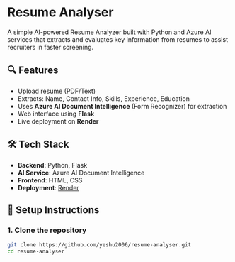 # Resume Analyser

A simple AI-powered Resume Analyzer built with Python and Azure AI services that extracts and evaluates key information from resumes to assist recruiters in faster screening.

## 🔍 Features

- Upload resume (PDF/Text)
- Extracts: Name, Contact Info, Skills, Experience, Education
- Uses **Azure AI Document Intelligence** (Form Recognizer) for extraction
- Web interface using **Flask**
- Live deployment on **Render**

## 🛠️ Tech Stack

- **Backend**: Python, Flask
- **AI Service**: Azure AI Document Intelligence
- **Frontend**: HTML, CSS
- **Deployment**: [Render](https://render.com/)

## 🚀 Setup Instructions

### 1. Clone the repository

```bash
git clone https://github.com/yeshu2006/resume-analyser.git
cd resume-analyser
